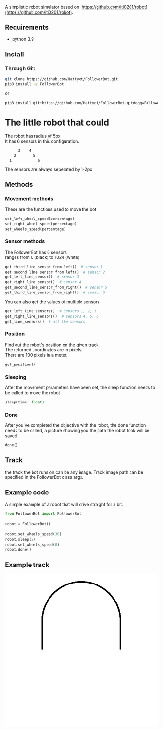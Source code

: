 A simplistic robot simulator based on [https://github.com/iti0201/robot](https://github.com/iti0201/robot).


## Requirements
* python 3.9

## Install
### Through Git:
```bash
git clone https://github.com/Hattyot/FollowerBot.git
pip3 install -e FollowerBot
```
or
```bash
pip3 install git+https://github.com/Hattyot/FollowerBot.git#egg=FollowerBot
```


# The little robot that could
The robot has radius of 5px \
It has 6 sensors in this configuration.
```
      3    4
    2        5
  1            6
```
The sensors are always seperated by 1-2px

## Methods
### Movement methods
These are the functions used to move the bot
```python
set_left_wheel_speed(percentage)
set_right_wheel_speed(percentage)
set_wheels_speed(percentage)
```

### Sensor methods
The FollowerBot has 6 sensors\
ranges from 0 (black) to 1024 (white)
```python
get_third_line_sensor_from_left()  # sensor 1
get_second_line_sensor_from_left()  # sensor 2
get_left_line_sensor()  # sensor 3
get_right_line_sensor()  # sensor 4
get_second_line_sensor_from_right()  # sensor 5
get_third_line_sensor_from_right()  # sensor 6
```
You can also get the values of multiple sensors
```python
get_left_line_sensors()  # sensors 1, 2, 3
get_right_line_sensors()  # sensors 4, 5, 6
get_line_sensors()  # all the sensors
```

### Position
Find out the robot's position on the given track.\
The returned coordinates are in pixels.\
There are 100 pixels in a meter.
```python
get_position()
```

### Sleeping
After the movement parameters have been set, the sleep function needs to be called to move the robot
```python
sleep(time: float)
```

### Done
After you've completed the objective with the robot, the done function needs to be called, a picture showing you the path the robot took will be saved
```python
done()
```

## Track
the track the bot runs on can be any image. Track image path can be specified in the FollowerBot class args.

## Example code
A simple example of a robot that will drive straight for a bit.
```python
from FollowerBot import FollowerBot

robot = FollowerBot()

robot.set_wheels_speed(30)
robot.sleep(2)
robot.set_wheels_speed(0)
robot.done()
```

## Example track
![track.png](track.png)


